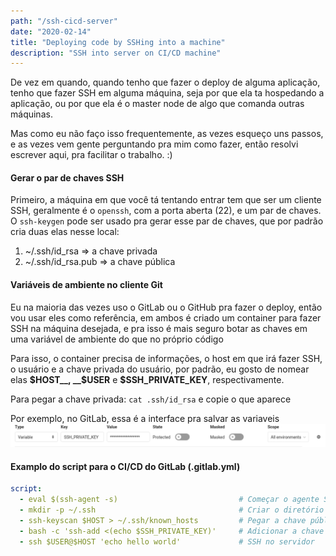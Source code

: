 ```yaml
---
path: "/ssh-cicd-server"
date: "2020-02-14"
title: "Deploying code by SSHing into a machine"
description: "SSH into server on CI/CD machine"
---
```


De vez em quando, quando tenho que fazer o deploy de alguma aplicação, tenho
que fazer SSH em alguma máquina, seja por que ela ta hospedando a aplicação,
ou por que ela é o master node de algo que comanda outras máquinas.

Mas como eu não faço isso frequentemente, as vezes esqueço uns passos,
e as vezes vem gente perguntando pra mim como fazer, então resolvi
escrever aqui, pra facilitar o trabalho. :)

#### Gerar o par de chaves SSH
Primeiro, a máquina em que você tá tentando entrar tem que ser um cliente
SSH, geralmente é o `openssh`, com a porta aberta (22), e um par de chaves.
O `ssh-keygen` pode ser usado pra gerar esse par de chaves, que por padrão
cria duas elas nesse local:
1. ~/.ssh/id_rsa => a chave privada
2. ~/.ssh/id_rsa.pub => a chave pública

#### Variáveis de ambiente no cliente Git
Eu na maioria das vezes uso o GitLab ou o GitHub pra fazer o deploy, então
vou usar eles como referência, em ambos é criado um container para
fazer SSH na máquina desejada, e pra isso é mais seguro botar
as chaves em uma variável de ambiente do que no próprio código

Para isso, o container precisa de informações, o host em que irá
fazer SSH, o usuário e a chave privada do usuário, por padrão, eu gosto
de nomear elas __$HOST__, __$USER__ e __$SSH\_PRIVATE\_KEY__, respectivamente.

Para pegar a chave privada: `cat .ssh/id_rsa` e copie o que aparece

Por exemplo, no GitLab, essa é a interface pra salvar as variaveis
![GitLab CI/CD Variables Interface](./gitlab-variables.png)

#### Examplo do script para o CI/CD do GitLab (.gitlab.yml)

```yml
script:
  - eval $(ssh-agent -s)                           # Começar o agente SSH
  - mkdir -p ~/.ssh                                # Criar o diretório do SSH, caso o container não tenha um
  - ssh-keyscan $HOST > ~/.ssh/known_hosts         # Pegar a chave pública do host
  - bash -c 'ssh-add <(echo $SSH_PRIVATE_KEY)'     # Adicionar a chave privada do host
  - ssh $USER@$HOST 'echo hello world'             # SSH no servidor
```
